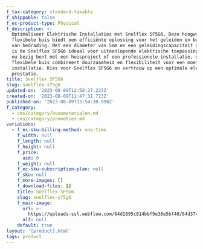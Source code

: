 ```yaml
---
f_tax-category: standard-taxable
f_shippable: false
f_ec-product-type: Physical
f_description: >-
  Optimaliseer Elektrische Installaties met Snelflex SF5G6. Deze hoogwaardige
  flexibele buis biedt een efficiënte oplossing voor het geleiden en beschermen
  van bedrading. Met een diameter van 5mm en een geleidingscapaciteit van 6mm²,
  is de Snelflex SF5G6 ideaal voor uiteenlopende elektrische toepassingen. Of je
  nu bezig bent met een huisproject of een professionele installatie, deze
  flexibele buis combineert duurzaamheid en flexibiliteit voor een moeiteloze
  installatie. Kies voor Snelflex SF5G6 en vertrouw op een optimale elektrische
  prestatie.
title: Snelflex SF5G6
slug: snelflex-sf5g6
updated-on: '2023-08-09T12:58:27.223Z'
created-on: '2023-08-09T11:47:31.723Z'
published-on: '2023-08-09T13:54:30.990Z'
f_category:
  - cms/category/bouwmaterialen.md
  - cms/category/promoties.md
variations:
  - f_ec-sku-billing-method: one-time
    f_width: null
    f_length: null
    f_height: null
    f_price:
      usd: 0
    f_weight: null
    f_ec-sku-subscription-plan: null
    f_sku: null
    f_more-images: []
    f_download-files: []
    title: Snelflex SF5G6
    slug: snelflex-sf5g6
    f_main-image:
      url: >-
        https://uploads-ssl.webflow.com/64d1895c814bbf9e38e5bf40/64d37ccb66f0d724fcf96b07_snelflex%20buis.webp
      alt: null
    default: true
layout: '[product].html'
tags: product
---
```



